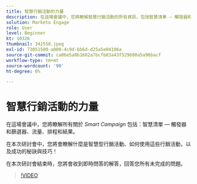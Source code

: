 ```yaml
---
title: 智慧行銷活動的力量
description: 在這場會議中，您將瞭解智慧行銷活動的所有資訊，包括智慧清單 — 觸發器和篩選器、流量、排程和結果。
solution: Marketo Engage
role: User
level: Beginner
kt: 10326
thumbnail: 342558.jpeg
exl-id: 73051500-a000-4c9d-bb6d-d25a5e04106a
source-git-commit: ca06e5a8b1602a7bcfb83a43f529680a5a96bacf
workflow-type: tm+mt
source-wordcount: '90'
ht-degree: 0%

---
```


# 智慧行銷活動的力量

在這場會議中，您將瞭解所有關於 *Smart Campaign* 包括：智慧清單 — 觸發器和篩選器、流量、排程和結果。

在本次研討會中，您將會瞭解什麼是智慧型行銷活動、如何使用這些行銷活動，以及成功的秘訣與技巧！

在本次研討會結束時，您將會收到即時問答的解答，回答您所有未完成的問題。

>[!VIDEO](https://video.tv.adobe.com/v/342558/?quality=12&learn=on)
